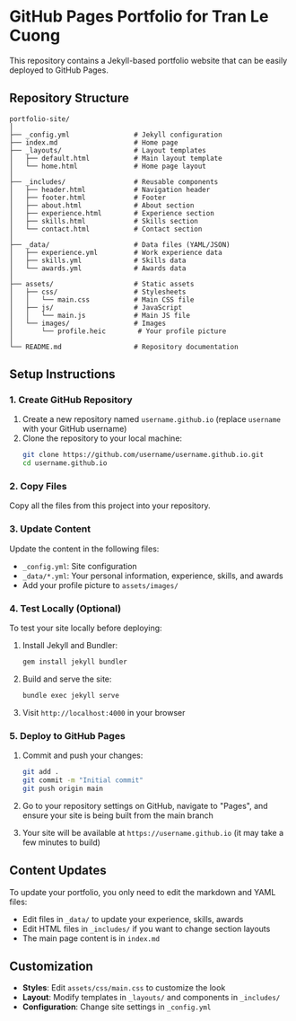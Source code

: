 # GitHub Pages Portfolio for Tran Le Cuong

This repository contains a Jekyll-based portfolio website that can be easily deployed to GitHub Pages.

## Repository Structure

```
portfolio-site/
│
├── _config.yml                # Jekyll configuration
├── index.md                   # Home page
├── _layouts/                  # Layout templates
│   ├── default.html           # Main layout template
│   └── home.html              # Home page layout
│
├── _includes/                 # Reusable components
│   ├── header.html            # Navigation header
│   ├── footer.html            # Footer 
│   ├── about.html             # About section
│   ├── experience.html        # Experience section
│   ├── skills.html            # Skills section
│   └── contact.html           # Contact section
│
├── _data/                     # Data files (YAML/JSON)
│   ├── experience.yml         # Work experience data
│   ├── skills.yml             # Skills data
│   └── awards.yml             # Awards data
│
├── assets/                    # Static assets
│   ├── css/                   # Stylesheets
│   │   └── main.css           # Main CSS file
│   ├── js/                    # JavaScript
│   │   └── main.js            # Main JS file
│   └── images/                # Images
│       └── profile.heic        # Your profile picture
│
└── README.md                  # Repository documentation
```

## Setup Instructions

### 1. Create GitHub Repository

1. Create a new repository named `username.github.io` (replace `username` with your GitHub username)
2. Clone the repository to your local machine:
   ```bash
   git clone https://github.com/username/username.github.io.git
   cd username.github.io
   ```

### 2. Copy Files

Copy all the files from this project into your repository.

### 3. Update Content

Update the content in the following files:
- `_config.yml`: Site configuration
- `_data/*.yml`: Your personal information, experience, skills, and awards
- Add your profile picture to `assets/images/`

### 4. Test Locally (Optional)

To test your site locally before deploying:

1. Install Jekyll and Bundler:
   ```bash
   gem install jekyll bundler
   ```

2. Build and serve the site:
   ```bash
   bundle exec jekyll serve
   ```

3. Visit `http://localhost:4000` in your browser

### 5. Deploy to GitHub Pages

1. Commit and push your changes:
   ```bash
   git add .
   git commit -m "Initial commit"
   git push origin main
   ```

2. Go to your repository settings on GitHub, navigate to "Pages", and ensure your site is being built from the main branch

3. Your site will be available at `https://username.github.io` (it may take a few minutes to build)

## Content Updates

To update your portfolio, you only need to edit the markdown and YAML files:

- Edit files in `_data/` to update your experience, skills, awards
- Edit HTML files in `_includes/` if you want to change section layouts
- The main page content is in `index.md`

## Customization

- **Styles**: Edit `assets/css/main.css` to customize the look
- **Layout**: Modify templates in `_layouts/` and components in `_includes/`
- **Configuration**: Change site settings in `_config.yml`